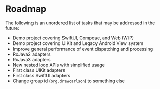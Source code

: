 # Roadmap

The following is an unordered list of tasks that may be addressed in the future:

- Demo project covering SwiftUI, Compose, and Web (WIP)
- Demo project covering UIKit and Legacy Android View system
- Improve general performance of event dispatching and processing
- RxJava2 adapters
- RxJava3 adapters
- New nested loop APIs with simplified usage
- First class UIKit adapters
- First class SwiftUI adapters
- Change group id (`org.drewcarlson`) to something else